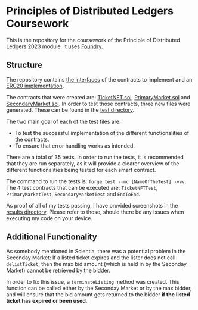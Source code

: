 # Principles of Distributed Ledgers Coursework

This is the repository for the coursework of the Principle of Distributed Ledgers 2023 module.
It uses [Foundry](https://book.getfoundry.sh/projects/working-on-an-existing-project).

## Structure
The repository contains [the interfaces](./src/interfaces) of the contracts to implement and an [ERC20 implementation](./src/contracts/PurchaseToken.sol).

The contracts that were created are: [TicketNFT.sol](./src/contracts/TicketNFT.sol), [PrimaryMarket.sol](./src/contracts/PrimaryMarket.sol) and [SecondaryMarket.sol](./src/contracts/SecondaryMarket.sol).
In order to test those contracts, three new files were generated. These can be found in the [test directory](./test).

The two main goal of each of the test files are:
- To test the successful implementation of the different functionalities of the contracts. 
- To ensure that error handling works as intended.

There are a total of 35 tests. In order to run the tests, it is recommended that they are run separately, as it will provide a clearer overview of the different functionalities being tested for each smart contract.

The command to run the tests is: 
```forge test --mc [NameOfTheTest] -vvv```. The 4 test contracts that can be executed are: ```TicketNFTTest```, ```PrimaryMarketTest```, ```SecondaryMarketTest``` and ```EndToEnd```. 

As proof of all of my tests passing, I have provided screenshots in the [results directory](./results). Please refer to those, should there be any issues when executing my code on your device.

## Additional Functionality
As somebody mentioned in Scientia, there was a potential problem in the Seconday Market: If a listed ticket expires and the lister does not call ```delistTicket```, then the max bid amount (which is held in by the Seconday Market) cannot be retrieved by the bidder.

In order to fix this issue, a ```terminateListing``` method was created. This function can be called either by the Seconday Market or by the max bidder, and will ensure that the bid amount gets returned to the bidder **if the listed ticket has expired or been used**.